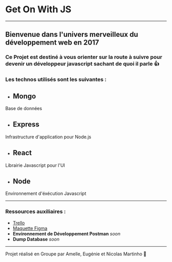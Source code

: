 # Get On With JS

***

## Bienvenue dans l'univers merveilleux du développement web en 2017

### Ce Projet est destiné à vous orienter sur la route à suivre pour devenir un développeur javascript sachant de quoi il parle :+1:


### Les technos utilisés sont les suivantes :
- ## Mongo
Base de données
- ## Express
Infrastructure d'application pour Node.js
- ## React
Librairie Javascript pour l'UI
- ## Node
Environnement d'éxécution Javascript

***

### Ressources auxiliaires :

- [Trello](https://trello.com/b/22xqkGXL/get-on-with-js)
- [Maquette Figma](https://www.figma.com/file/a7M2nAiloTf0mNXivSnAcJFI/Get-On-With-JS?node-id=7%3A2)
- **Environnement de Développement Postman** *soon*
- **Dump Database** *soon*

***

Projet réalisé en Groupe par Amelle, Eugénie et Nicolas Martinho :muscle:
